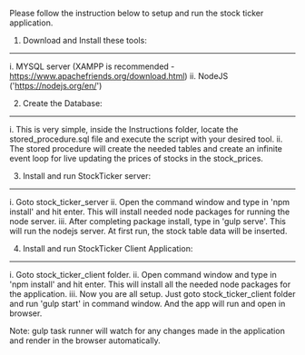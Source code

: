 Please follow the instruction below to setup and run the stock ticker application.

1) Download and Install these tools:
------------------------------------
i. MYSQL server (XAMPP is recommended - https://www.apachefriends.org/download.html)
ii. NodeJS ('https://nodejs.org/en/')

2) Create the Database:
-----------------------
i. This is very simple, inside the Instructions folder, locate the stored_procedure.sql file and execute the script with your desired tool. 
ii. The stored procedure will create the needed tables and create an infinite event loop for live updating the prices of stocks in the stock_prices.

3) Install and run StockTicker server:
--------------------------------------
i. Goto stock_ticker_server
ii. Open the command window and type in 'npm install' and hit enter. This will install needed node packages for running the node server.
iii. After completing package install, type in 'gulp serve'. This will run the nodejs server. At first run, the stock table data will be inserted.

4) Install and run StockTicker Client Application:
--------------------------------------------------
i. Goto stock_ticker_client folder.
ii. Open command window and type in 'npm install' and hit enter. This will install all the needed node packages for the application.
iii. Now you are all setup. Just goto stock_ticker_client folder and run 'gulp start' in command window. And the app will run and open in browser.

Note: gulp task runner will watch for any changes made in the application and render in the browser automatically.

